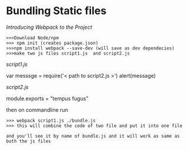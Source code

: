 
# Bundling Static files


*Introducing Webpack to the Project*
```
>>>Download Node/npm
>>> npm init (creates package.json)
>>>npm install webpack --save-dev (will save as dev dependecies)
>>>make two js files script1.js  and script2.js
```

*script1.js*

var messsge = require('< path to script2.js >')
alert(message)

*script2.js*

module.exports = "tempus fugus"

then on commandline run 
```
>>> webpack script1.js ./bundle.js
>>> this will combine the code of two file and put it into one file

and you'll see it by name of bundle.js and it will work as same as both the js files
```